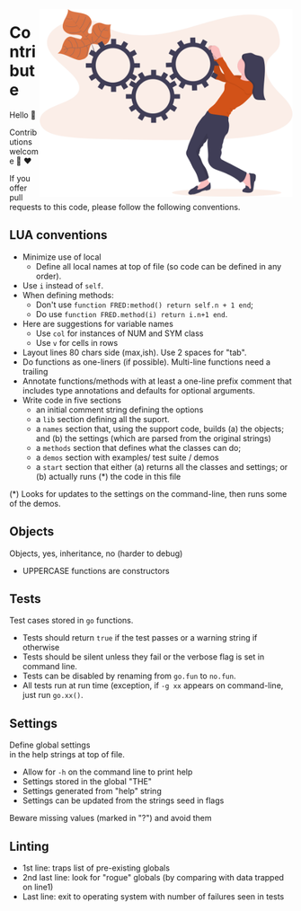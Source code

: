 <a name=top></a>

<img align=right width=450 src=/docs/img/contrib.png>

# Contribute
Hello :wave:  

Contributions welcome :kiss: :heart:

If you offer pull requests to this code, please follow the following conventions.

## LUA conventions

- Minimize use of local
  -  Define all local names at top of file (so code can be defined in any order).
- Use `i` instead of `self`. 
- When defining methods:
  - Don't use `function FRED:method() return self.n + 1 end`;
  - Do use `function FRED.method(i) return i.n+1 end`.
- Here are suggestions for variable names
  - Use `col` for instances of NUM and SYM class
  - Use `v` for cells in rows
- Layout lines 80 chars side (max,ish). Use 2 spaces for "tab".
- Do functions as one-liners (if possible). Multi-line functions need a trailing
- Annotate functions/methods with at least a one-line prefix comment that includes
  type annotations and defaults for optional arguments.
- Write code in five sections
  - an initial comment string defining the options
  - a `lib` section defining all the suport.
  - a `names` section that, using the support code, builds
    (a) the objects; and
    (b) the settings (which are parsed from the original strings)
  - a   `methods` section that defines what the classes can do;
  - a   `demos` section with examples/ test suite / demos 
  - a `start` section that either 
    (a) returns all the classes and settings;  or
    (b) actually runs (*) the code in this file

(*) Looks for updates to the settings on the 
    command-line, then runs some of the demos.

## Objects

Objects, yes,  inheritance, no (harder to debug)   
- UPPERCASE functions are constructors

## Tests

Test cases stored in `go` functions.    
- Tests should return `true` if the test passes or a warning string if otherwise
- Tests should be silent unless they fail or the verbose flag is set in command line.
- Tests can be disabled by renaming from `go.fun` to `no.fun`.
- All tests run at run time (exception, if `-g xx` appears on command-line, just run 
  `go.xx()`.

## Settings

Define global settings   
in the help strings at top of file.    
- Allow for `-h` on the command line to print help
- Settings stored in the global "THE"
- Settings generated from "help" string
- Settings can be updated from the strings seed in flags

Beware missing values (marked in "?") and avoid them

## Linting 

-  1st line: traps list of pre-existing globals  
- 2nd last line: look for "rogue" globals (by comparing with data trapped on line1)
- Last line: exit to operating system with number of failures seen in tests
